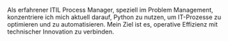 Als erfahrener ITIL Process Manager, speziell im Problem Management, konzentriere ich mich aktuell darauf, Python zu nutzen, um IT-Prozesse zu optimieren und zu automatisieren. Mein Ziel ist es, operative Effizienz mit technischer Innovation zu verbinden.
